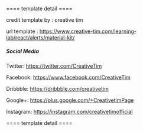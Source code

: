 ==== template detail ====

credit template by : creative tim 

url template : https://www.creative-tim.com/learning-lab/react/alerts/material-kit/

##### Social Media

Twitter: <https://twitter.com/CreativeTim>

Facebook: <https://www.facebook.com/CreativeTim>

Dribbble: <https://dribbble.com/creativetim>

Google+: <https://plus.google.com/+CreativetimPage>

Instagram: <https://instagram.com/creativetimofficial>

==== template detail ====
